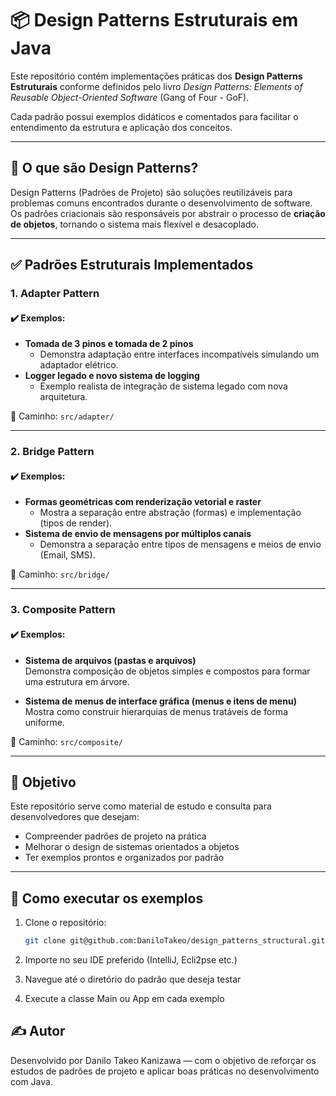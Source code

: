 # 📦 Design Patterns Estruturais em Java

Este repositório contém implementações práticas dos **Design Patterns Estruturais** conforme definidos pelo livro *Design Patterns: Elements of Reusable Object-Oriented Software* (Gang of Four - GoF).

Cada padrão possui exemplos didáticos e comentados para facilitar o entendimento da estrutura e aplicação dos conceitos.

---

## 🧠 O que são Design Patterns?

Design Patterns (Padrões de Projeto) são soluções reutilizáveis para problemas comuns encontrados durante o desenvolvimento de software. Os padrões criacionais são responsáveis por abstrair o processo de **criação de objetos**, tornando o sistema mais flexível e desacoplado.

---

## ✅ Padrões Estruturais Implementados

### 1. Adapter Pattern

#### ✔️ Exemplos:

- **Tomada de 3 pinos e tomada de 2 pinos**
  - Demonstra adaptação entre interfaces incompatíveis simulando um adaptador elétrico.
- **Logger legado e novo sistema de logging**
  - Exemplo realista de integração de sistema legado com nova arquitetura.

📁 Caminho: `src/adapter/`

---

### 2. Bridge Pattern

#### ✔️ Exemplos:

- **Formas geométricas com renderização vetorial e raster**
  - Mostra a separação entre abstração (formas) e implementação (tipos de render).
- **Sistema de envio de mensagens por múltiplos canais**
  - Demonstra a separação entre tipos de mensagens e meios de envio (Email, SMS).

📁 Caminho: `src/bridge/`

---

### 3. Composite Pattern

#### ✔️ Exemplos:

- **Sistema de arquivos (pastas e arquivos)**  
  Demonstra composição de objetos simples e compostos para formar uma estrutura em árvore.

- **Sistema de menus de interface gráfica (menus e itens de menu)**  
  Mostra como construir hierarquias de menus tratáveis de forma uniforme.

📁 Caminho: `src/composite/`

---

## 📌 Objetivo

Este repositório serve como material de estudo e consulta para desenvolvedores que desejam:

- Compreender padrões de projeto na prática
- Melhorar o design de sistemas orientados a objetos
- Ter exemplos prontos e organizados por padrão

---

## 🚀 Como executar os exemplos

1. Clone o repositório:
   ```bash
   git clone git@github.com:DaniloTakeo/design_patterns_structural.git
2. Importe no seu IDE preferido (IntelliJ, Ecli2pse etc.)

3. Navegue até o diretório do padrão que deseja testar

4. Execute a classe Main ou App em cada exemplo

## ✍️ Autor
Desenvolvido por Danilo Takeo Kanizawa — com o objetivo de reforçar os estudos de padrões de projeto e aplicar boas práticas no desenvolvimento com Java.
